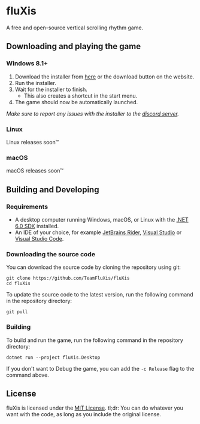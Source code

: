 # fluXis
A free and open-source vertical scrolling rhythm game.

## Downloading and playing the game
### Windows 8.1+
1. Download the installer from [here](https://dl.choccy.foxes4life.net/fluXis/fluXis.Updater.exe) or the download button on the website.
2. Run the installer.
3. Wait for the installer to finish.
    - This also creates a shortcut in the start menu.
4. The game should now be automatically launched.

*Make sure to report any issues with the installer to the [discord server](https://discord.gg/29hMftpNq9).*

### Linux
Linux releases soon™

### macOS
macOS releases soon™

## Building and Developing
### Requirements
* A desktop computer running Windows, macOS, or Linux with the [.NET 6.0 SDK](https://dotnet.microsoft.com/download) installed.
* An IDE of your choice, for example [JetBrains Rider](https://www.jetbrains.com/rider/), [Visual Studio](https://visualstudio.microsoft.com/vs/) or [Visual Studio Code](https://code.visualstudio.com/).

### Downloading the source code
You can download the source code by cloning the repository using git:
```
git clone https://github.com/TeamFluXis/fluXis
cd fluXis
```

To update the source code to the latest version, run the following command in the repository directory:
```
git pull
```

### Building
To build and run the game, run the following command in the repository directory:
```
dotnet run --project fluXis.Desktop
```

If you don't want to Debug the game, you can add the `-c Release` flag to the command above.

## License
fluXis is licensed under the [MIT License](LICENSE). tl;dr: You can do whatever you want with the code, as long as you include the original license.
